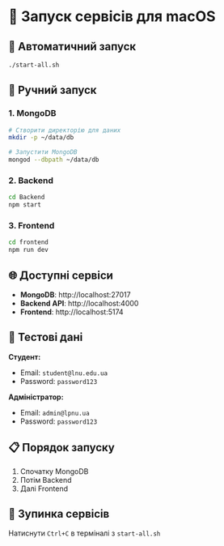 # 🚀 Запуск сервісів для macOS

## 🎯 Автоматичний запуск

```bash
./start-all.sh
```

## 🔧 Ручний запуск

### 1. MongoDB
```bash
# Створити директорію для даних
mkdir -p ~/data/db

# Запустити MongoDB
mongod --dbpath ~/data/db
```

### 2. Backend
```bash
cd Backend
npm start
```

### 3. Frontend
```bash
cd frontend
npm run dev
```

## 🌐 Доступні сервіси

- **MongoDB**: http://localhost:27017
- **Backend API**: http://localhost:4000
- **Frontend**: http://localhost:5174

## 👤 Тестові дані

**Студент:**
- Email: `student@lnu.edu.ua`
- Password: `password123`

**Адміністратор:**
- Email: `admin@lpnu.ua`
- Password: `password123`

## 📋 Порядок запуску

1. Спочатку MongoDB
2. Потім Backend
3. Далі Frontend

## 🛑 Зупинка сервісів

Натиснути `Ctrl+C` в терміналі з `start-all.sh`